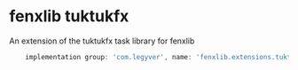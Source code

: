 # fenxlib tuktukfx
An extension of the tuktukfx task library for fenxlib
```gradle
    implementation group: 'com.legyver', name: 'fenxlib.extensions.tuktukfx', version: '3.0.0-alpha.3'
```